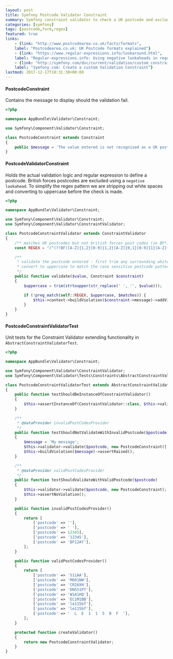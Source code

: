```yaml
---
layout: post
title: Symfony Postcode Validator Constraint
summary: Symfony constraint validator to check a UK postcode and exclude British Forces postcodes.
categories: [symfony]
tags: [postcode,form,regex]
featured: true
links:
    - {link: "http://www.postcodearea.co.uk/facts/formats", 
    label: "Postcodearea.co.uk: UK Postcode formats explained"}
    - {link: "https://www.regular-expressions.info/lookaround.html", 
    label: "Regular-expressions.info: Using negative lookaheads in regular expressions"}
    - {link: "http://symfony.com/doc/current/validation/custom_constraint.html", 
    label: "Symfony.com: Create a custom Validation Constraint"}
lastmod: 2017-12-17T10:31:30+00:00 
---
```


#### PostcodeConstraint
Contains the message to display should the validation fail. 

```php
<?php

namespace AppBundle\Validator\Constraint;

use Symfony\Component\Validator\Constraint;

class PostcodeConstraint extends Constraint
{
    public $message = 'The value entered is not recognised as a UK postcode.';
}
```

#### PostcodeValidatorConstraint
Holds the actual validation logic and regular expression to define a 
postcode. British forces postcodes are excluded using a `negative lookahead`. 
To simplify the regex pattern we are stripping out white spaces and converting 
to uppercase before the check is made.

```php
<?php

namespace AppBundle\Validator\Constraint;

use Symfony\Component\Validator\Constraint;
use Symfony\Component\Validator\ConstraintValidator;

class PostcodeConstraintValidator extends ConstraintValidator
{
    /** matches UK postcodes but not british forces post codes (ie BF*) */
    const REGEX = "/^(?!BF)[A-Z]{1,2}[0-9]{1,2}[A-Z]{0,1}[0-9]{1}[A-Z]{2}$/";

    /**
     * validate the postcode entered - first trim any surrounding whitespace and
     * convert to uppercase to match the case sensitive postcode pattern
     */
    public function validate($value, Constraint $constraint)
    {
        $uppercase = trim(strtoupper(str_replace(' ', '', $value)));

        if (!preg_match(self::REGEX, $uppercase, $matches)) {
            $this->context->buildViolation($constraint->message)->addViolation();
        }
    }
}
```

#### PostcodeConstraintValidatorTest
Unit tests for the Constraint Validator extending functionality in `AbstractConstraintValidatorTest`. 

```php
<?php

namespace AppBundle\Validator\Constraint;

use Symfony\Component\Validator\ConstraintValidator;
use Symfony\Component\Validator\Tests\Constraints\AbstractConstraintValidatorTest;

class PostcodeConstraintValidatorTest extends AbstractConstraintValidatorTest
{
    public function testShouldBeInstanceOfConstraintValidator()
    {
        $this->assertInstanceOf(ConstraintValidator::class, $this->validator);
    }

    /**
     * @dataProvider invalidPostCodesProvider
     */
    public function testShouldNotValidateWithInvalidPostcode($postcode)
    {
        $message = 'My message';
        $this->validator->validate($postcode, new PostcodeConstraint(['message' => $message]));
        $this->buildViolation($message)->assertRaised();
    }

    /**
     * @dataProvider validPostCodesProvider
     */
    public function testShouldValidateWithValidPostcode($postcode)
    {
        $this->validator->validate($postcode, new PostcodeConstraint);
        $this->assertNoViolation();
    }

    public function invalidPostCodesProvider()
    {
        return [
            ['postcode' => ''],
            ['postcode' => ' '],
            ['postcode' => 12345],
            ['postcode' => '12345'],
            ['postcode' => 'BF12AY'],
        ];
    }

    public function validPostCodesProvider()
    {
        return [
            ['postcode' => 'S11AA'],
            ['postcode' => 'M601NW'],
            ['postcode' => 'CR26XH'],
            ['postcode' => 'DN551PT'],
            ['postcode' => 'W1A1HQ'],
            ['postcode' => 'EC1M1BB'],
            ['postcode' => 'le115bf'],
            ['postcode' => 'le115bf'],
            ['postcode' => '  L  E  1  1  5  B  F  '],
        ];
    }

    protected function createValidator()
    {
        return new PostcodeConstraintValidator;
    }
}
```
